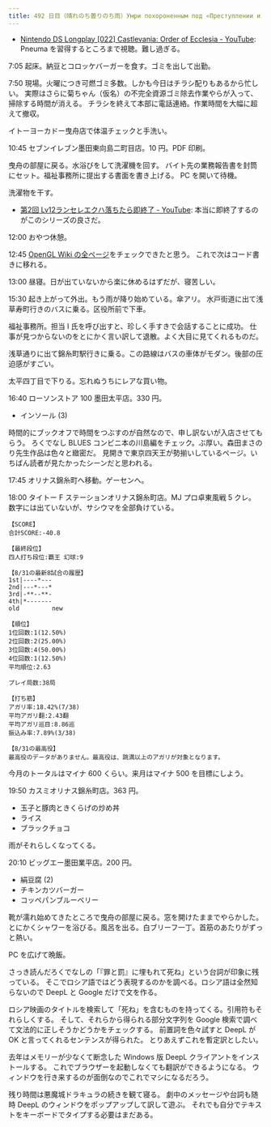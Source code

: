```yaml
---
title: 492 日目（晴れのち曇りのち雨）Умри похороненным под «Преступлении и наказании»
---
```


* [Nintendo DS Longplay [022] Castlevania: Order of Ecclesia - YouTube](https://www.youtube.com/watch?v=JglkA2rmXec):
  Pneuma を習得するところまで視聴。難し過ぎる。

7:05 起床。納豆とコロッケバーガーを食す。ゴミを出して出勤。

7:50 現場。火曜につき可燃ゴミ多数。しかも今日はチラシ配りもあるから忙しい。
実際はさらに菊ちゃん（仮名）の不完全資源ゴミ除去作業やらが入って、掃除する時間が消える。
チラシを終えて本部に電話連絡。作業時間を大幅に超えて撤収。

イトーヨーカドー曳舟店で体温チェックと手洗い。

10:45 セブンイレブン墨田東向島二町目店。10 円。PDF 印刷。

曳舟の部屋に戻る。水浴びをして洗濯機を回す。
バイト先の業務報告書を封筒にセット。福祉事務所に提出する書面を書き上げる。
PC を開いて待機。

洗濯物を干す。

* [第2回 Lv12ランセレエクハ落ちたら即終了 - YouTube](https://www.youtube.com/watch?v=aTk07PZiIp0):
  本当に即終了するのがこのシリーズの良さだ。

12:00 おやつ休憩。

12:45 [OpenGL Wiki の全ページ](https://www.khronos.org/opengl/wiki/Special:Categories)をチェックできたと思う。
これで次はコード書きに移れる。

13:00 昼寝。日が出ていないから楽に休めるはずだが、寝苦しい。

15:30 起き上がって外出。もう雨が降り始めている。傘アリ。
水戸街道に出て浅草寿町行きのバスに乗る。区役所前で下車。

福祉事務所。担当 I 氏を呼び出すと、珍しく手すきで会話することに成功。
仕事が見つからないのをとにかく言い訳して退散。よく大目に見てくれるものだ。

浅草通りに出て錦糸町駅行きに乗る。この路線はバスの車体がモダン。後部の圧迫感がすごい。

太平四丁目で下りる。忘れぬうちにレアな買い物。

16:40 ローソンストア 100 墨田太平店。330 円。

* インソール (3)

時間的にブックオフで時間をつぶすのが自然なので、申し訳ないが入店させてもらう。
ろくでなし BLUES コンビニ本の川島編をチェック。ぶ厚い。森田まさのり先生作品は色々と緻密だ。
見開きで東京四天王が勢揃いしているページ。いちばん読者が見たかったシーンだと思われる。

17:45 オリナス錦糸町へ移動。ゲーセンへ。

18:00 タイトー F ステーションオリナス錦糸町店。MJ プロ卓東風戦 5 クレ。
数字には出ていないが、サシウマを全部負けている。

```text
【SCORE】
合計SCORE:-40.8

【最終段位】
四人打ち段位:覇王 幻球:9

【8/31の最新8試合の履歴】
1st|----*---
2nd|---*---*
3rd|-**--**-
4th|*-------
old         new

【順位】
1位回数:1(12.50%)
2位回数:2(25.00%)
3位回数:4(50.00%)
4位回数:1(12.50%)
平均順位:2.63

プレイ局数:38局

【打ち筋】
アガリ率:18.42%(7/38)
平均アガリ翻:2.43翻
平均アガリ巡目:8.86巡
振込み率:7.89%(3/38)

【8/31の最高役】
最高役のデータがありません。最高役は、跳満以上のアガリが対象となります。
```

今月のトータルはマイナ 600 くらい。来月はマイナ 500 を目標にしよう。

19:50 カスミオリナス錦糸町店。363 円。

* 玉子と豚肉ときくらげの炒め丼
* ライス
* ブラックチョコ

雨がそれらしくなってくる。

20:10 ビッグエー墨田業平店。200 円。

* 絹豆腐 (2)
* チキンカツバーガー
* コッペパンブルーベリー

靴が濡れ始めてきたところで曳舟の部屋に戻る。窓を開けたままでやらかした。
とにかくシャワーを浴びる。風呂を出る。白ブリーフ一丁。首筋のあたりがずっと熱い。

PC を広げて晩飯。

さっき読んだろくでなしの「『罪と罰』に埋もれて死ね」という台詞が印象に残っている。
そこでロシア語ではどう表現するのかを調べる。ロシア語は全然知らないので
DeepL と Google だけで文を作る。

ロシア映画のタイトルを検索して「死ね」を含むものを持ってくる。引用符もそれらしくする。
そして、それらから得られる部分文字列を Google 検索で調べて文法的に正しそうかどうかをチェックする。
前置詞を色々試すと DeepL が OK と言ってくれるセンテンスが得られた。
とりあえずこれを暫定訳としたい。

去年はメモリーが少なくて断念した Windows 版 DeepL クライアントをインストールする。
これでブラウザーを起動しなくても翻訳ができるようになる。
ウィンドウを行き来するのが面倒なのでこれでマシになるだろう。

残り時間は悪魔城ドラキュラの続きを観て寝る。
劇中のメッセージや台詞も随時 DeepL のウィンドウをポップアップして訳して遊ぶ。
それでも自分でテキストをキーボードでタイプする必要はまだある。
